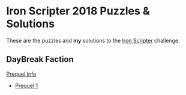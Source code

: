 
# Iron Scripter 2018 Puzzles & Solutions

These are the puzzles and **my** solutions to the [Iron Scripter](http://ironscripter.us/) challenge.

## DayBreak Faction

[Prequel Info](https://powershell.org/2018/01/04/iron-scripter-prequel/)

* [Prequel 1](https://powershell.org/2018/01/14/iron-scripter-2018-prequel-puzzle-1/)